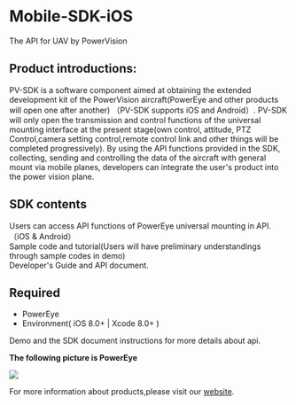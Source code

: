# Mobile-SDK-iOS
The API for UAV by PowerVision

## Product introductions:
PV-SDK is a software component aimed at obtaining the extended development kit of the PowerVision aircraft(PowerEye and other products will open one after another) （PV-SDK supports iOS and Android）. PV-SDK will only open the transmission and control functions of the universal mounting interface at the present stage(own control, attitude, PTZ Control,camera setting control,remote control link and other things will be completed progressively). By using the API functions provided in the SDK, collecting, sending and controlling the data of the aircraft with general mount via mobile planes, developers can integrate the user's product into the power vision plane.

## SDK contents 

Users can access API functions of PowerEye universal mounting in API.（iOS & Android）  
Sample code and tutorial(Users will have preliminary understandings through sample codes in demo)    
Developer's Guide and API document.

## Required
  - PowerEye  
  - Environment( iOS 8.0+ | Xcode 8.0+ )

Demo and the SDK document instructions for more details about api.

**The following picture is PowerEye**

![](https://github.com/PV-SDK/Mobile-SDK-iOS/blob/master/Source/Images/PowerEye.jpg?raw=true)

For more information about products,please visit our [website](http://www.powervision.me/en/).


